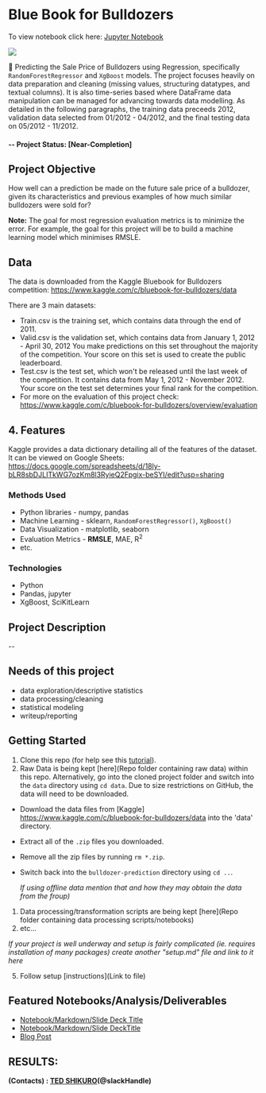 # Blue Book for Bulldozers

To view notebook click here: [Jupyter Notebook](https://t-shikuro.github.io/Bulldozer-Blue-Book-Prediction/)

![](images/bulldozer.gif)

🚜 Predicting the Sale Price of Bulldozers using Regression, specifically `RandomForestRegressor` and `XgBoost` models. The project focuses heavily on data preparation and cleaning (missing values, structuring datatypes, and textual columns). It is also time-series based where DataFrame data manipulation can be managed for advancing towards data modelling. As detailed in the following paragraphs, the training data preceeds 2012, validation data selected from 01/2012 - 04/2012, and the final testing data on 05/2012 - 11/2012.

#### -- Project Status: [Near-Completion]

## Project Objective
How well can a prediction be made on the future sale price of a bulldozer, given its characteristics and previous examples of how much similar bulldozers were sold for?

**Note:** The goal for most regression evaluation metrics is to minimize the error. For example, the goal for this project will be to build a machine learning model which minimises RMSLE.

## Data
The data is downloaded from the Kaggle Bluebook for Bulldozers competition: https://www.kaggle.com/c/bluebook-for-bulldozers/data

There are 3 main datasets:

* Train.csv is the training set, which contains data through the end of 2011.
* Valid.csv is the validation set, which contains data from January 1, 2012 - April 30, 2012 You make predictions on this set throughout the majority of the competition. Your score on this set is used to create the public leaderboard.
* Test.csv is the test set, which won't be released until the last week of the competition. It contains data from May 1, 2012 - November 2012. Your score on the test set determines your final rank for the competition.
* For more on the evaluation of this project check: https://www.kaggle.com/c/bluebook-for-bulldozers/overview/evaluation

## 4. Features

Kaggle provides a data dictionary detailing all of the features of the dataset. It can be viewed on Google Sheets: https://docs.google.com/spreadsheets/d/18ly-bLR8sbDJLITkWG7ozKm8l3RyieQ2Fpgix-beSYI/edit?usp=sharing


### Methods Used
* Python libraries - numpy, pandas
* Machine Learning - sklearn, `RandomForestRegressor()`, `XgBoost()`
* Data Visualization - matplotlib, seaborn
* Evaluation Metrics - __RMSLE__, MAE, R<sup>2</sup>
* etc.

### Technologies
* Python
* Pandas, jupyter
* XgBoost, SciKitLearn

## Project Description
--

## Needs of this project

- data exploration/descriptive statistics
- data processing/cleaning
- statistical modeling
- writeup/reporting


## Getting Started

1. Clone this repo (for help see this [tutorial](https://help.github.com/articles/cloning-a-repository/)).
2. Raw Data is being kept [here](Repo folder containing raw data) within this repo. Alternatively,  go into the cloned project folder and switch into the `data` directory using `cd data`. Due to size restrictions on GitHub, the data will need to be downloaded.
* Download the data files from [Kaggle] https://www.kaggle.com/c/bluebook-for-bulldozers/data into the 'data' directory.
* Extract all of the `.zip` files you downloaded.
* Remove all the zip files by running `rm *.zip`.
* Switch back into the `bulldozer-prediction` directory using `cd ..`.

    *If using offline data mention that and how they may obtain the data from the froup)*

1. Data processing/transformation scripts are being kept [here](Repo folder containing data processing scripts/notebooks)
2. etc...

*If your project is well underway and setup is fairly complicated (ie. requires installation of many packages) create another "setup.md" file and link to it here*  

5. Follow setup [instructions](Link to file)

## Featured Notebooks/Analysis/Deliverables
* [Notebook/Markdown/Slide Deck Title](link)
* [Notebook/Markdown/Slide DeckTitle](link)
* [Blog Post](link)


## RESULTS:

**(Contacts) : [TED SHIKURO](https://github.com/t-shikuro[t-shikuro])(@slackHandle)**
